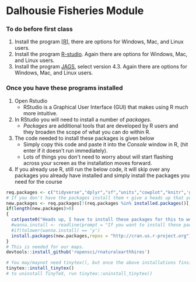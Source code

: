# Dalhousie Fisheries Module


### To do before first class

1.  Install the program [[R](https://cran.r-project.org/)], there are options for Windows, Mac, and Linux users.  
2.  Install the program [R-studio](https://www.rstudio.com/products/rstudio/download/#download).  Again there are options for Windows, Mac, and Linux users.  
3.  Install the program [JAGS](https://sourceforge.net/projects/mcmc-jags/files/JAGS/4.x/), select version 4.3.  Again there are options for Windows, Mac, and Linux users.


### Once you have these programs installed

1.  Open Rstudio  
    - RStudio is a Graphical User Interface (GUI) that makes using R much more intuitive.  
2.  In RStudio you will need to install a number of *packages*.  
    - *Packages* are additional tools that are developed by R users and they broaden the scope of what you can do within R.  
3.  The code needed to install these packages is given below
    - Simply copy this code and paste it into the *Console* window in R, (hit enter if it doesn't run immediately).
    - Lots of things you don't need to worry about will start flashing across your screen as the installation moves forward.
4.  If you already use R, still run the below code, it will skip over any packages you already have installed and simply install the packages you need for the course

```r
req.packages <- c("tidyverse","dplyr","sf","units","cowplot","knitr",'ggthemes',"marmap","RandomFields","RCurl",'readr','s2','plotly',"ggplot2","stars","tmaptools","maptools","rnaturalearth","rnaturalearthdata","raster","rgdal","RStoolbox","pals","ggnewscale","ggspatial",'devtools','raster','bookdown','gridExtra','scales','matlab','R2jags','RandomFields')
# If you don't have the packages install them + give a heads up that you are
new.packages <- req.packages[!(req.packages %in% installed.packages()[,"Package"])]
if(length(new.packages)>0) 
{
  cat(paste0("Heads up, I have to install these packages for this to work:", new.packages ))
  #wanna.install <- readline(prompt = "If you want to install these package(s) enter 'y': ")
  #if(tolower(wanna.install) == 'y') 
  install.packages(new.packages,repos = "http://cran.us.r-project.org") #else { stop("You didn't want to install the packages so this script does not work.")}
}
# This is needed for our maps.
devtools::install_github('ropensci/rnaturalearthhires')

# You may/maynot need tinytex(), but once the above installations finsish, I'm suggesting that you install it.
tinytex::install_tinytex()
# to uninstall TinyTeX, run tinytex::uninstall_tinytex() 

```
